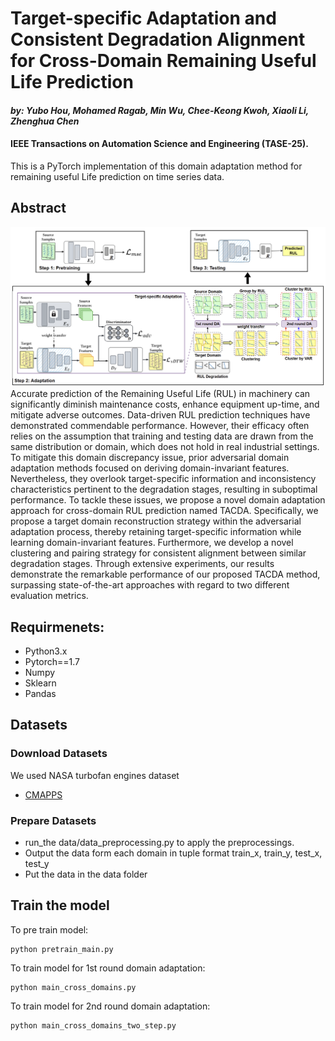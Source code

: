 # Target-specific Adaptation and Consistent Degradation Alignment for Cross-Domain Remaining Useful Life Prediction
#### *by: Yubo Hou, Mohamed Ragab, Min Wu, Chee-Keong Kwoh, Xiaoli Li, Zhenghua Chen*
#### IEEE Transactions on Automation Science and Engineering (TASE-25).

This is a PyTorch implementation of this domain adaptation method for remaining useful Life prediction on time series data.

## Abstract
<img src="TACDA.png" width="1000">
Accurate prediction of the Remaining Useful Life (RUL) in machinery can significantly diminish maintenance costs, enhance equipment up-time, and mitigate adverse outcomes. Data-driven RUL prediction techniques have demonstrated commendable performance. However, their efficacy often relies on the assumption that training and testing data are drawn from the same distribution or domain, which does not hold in real industrial settings. To mitigate this domain discrepancy issue, prior adversarial domain adaptation methods focused on deriving domain-invariant features. Nevertheless, they overlook target-specific information and inconsistency characteristics pertinent to the degradation stages, resulting in suboptimal performance. To tackle these issues, we propose a novel domain adaptation approach for cross-domain RUL prediction named TACDA. Specifically, we propose a target domain reconstruction strategy within the adversarial adaptation process, thereby retaining target-specific information while learning domain-invariant features. Furthermore, we develop a novel clustering and pairing strategy for consistent alignment between similar degradation stages. Through extensive experiments, our results demonstrate the remarkable performance of our proposed TACDA method, surpassing state-of-the-art approaches with regard to two different evaluation metrics. 

## Requirmenets:
- Python3.x
- Pytorch==1.7
- Numpy
- Sklearn
- Pandas

## Datasets
### Download Datasets
We used NASA turbofan engines dataset
- [CMAPPS](https://catalog.data.gov/dataset/c-mapss-aircraft-engine-simulator-data)

### Prepare Datasets
- run_the data/data_preprocessing.py to apply the preprocessings.
- Output the data form each domain in tuple format train_x, train_y, test_x, test_y
- Put the data in the data folder

## Train the model
To pre train model:

```
python pretrain_main.py 
```
To train model for 1st round domain adaptation:

```
python main_cross_domains.py     
```

To train model for 2nd round domain adaptation:

```
python main_cross_domains_two_step.py     
```



